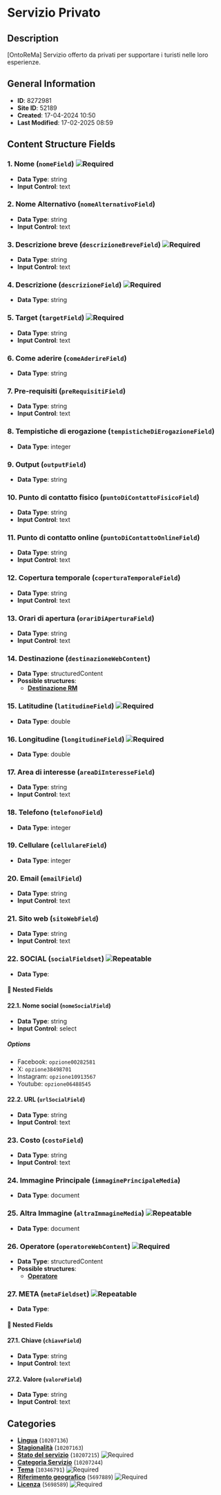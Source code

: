 # Servizio Privato

## Description
[OntoReMa] Servizio offerto da privati per supportare i turisti nelle loro esperienze.
## General Information
- **ID**: 8272981
- **Site ID**: 52189
- **Created**: 17-04-2024 10:50
- **Last Modified**: 17-02-2025 08:59

## Content Structure Fields
### 1. Nome (`nomeField`) ![Required](https://img.shields.io/badge/*Required-red.svg)
- **Data Type**: string
- **Input Control**: text

### 2. Nome Alternativo (`nomeAlternativoField`) 
- **Data Type**: string
- **Input Control**: text

### 3. Descrizione breve (`descrizioneBreveField`) ![Required](https://img.shields.io/badge/*Required-red.svg)
- **Data Type**: string
- **Input Control**: text

### 4. Descrizione (`descrizioneField`) ![Required](https://img.shields.io/badge/*Required-red.svg)
- **Data Type**: string

### 5. Target (`targetField`) ![Required](https://img.shields.io/badge/*Required-red.svg)
- **Data Type**: string
- **Input Control**: text

### 6. Come aderire (`comeAderireField`) 
- **Data Type**: string

### 7. Pre-requisiti (`preRequisitiField`) 
- **Data Type**: string
- **Input Control**: text

### 8. Tempistiche di erogazione (`tempisticheDiErogazioneField`) 
- **Data Type**: integer

### 9. Output (`outputField`) 
- **Data Type**: string

### 10. Punto di contatto fisico (`puntoDiContattoFisicoField`) 
- **Data Type**: string
- **Input Control**: text

### 11. Punto di contatto online (`puntoDiContattoOnlineField`) 
- **Data Type**: string
- **Input Control**: text

### 12. Copertura temporale (`coperturaTemporaleField`) 
- **Data Type**: string
- **Input Control**: text

### 13. Orari di apertura (`orariDiAperturaField`) 
- **Data Type**: string
- **Input Control**: text

### 14. Destinazione (`destinazioneWebContent`) 
- **Data Type**: structuredContent
- **Possible structures**:
  - **[Destinazione RM](../../contentStructure/destinazione-rm/README.md)**

### 15. Latitudine (`latitudineField`) ![Required](https://img.shields.io/badge/*Required-red.svg)
- **Data Type**: double

### 16. Longitudine (`longitudineField`) ![Required](https://img.shields.io/badge/*Required-red.svg)
- **Data Type**: double

### 17. Area di interesse (`areaDiInteresseField`) 
- **Data Type**: string
- **Input Control**: text

### 18. Telefono (`telefonoField`) 
- **Data Type**: integer

### 19. Cellulare (`cellulareField`) 
- **Data Type**: integer

### 20. Email (`emailField`) 
- **Data Type**: string
- **Input Control**: text

### 21. Sito web (`sitoWebField`) 
- **Data Type**: string
- **Input Control**: text

### 22. SOCIAL (`socialFieldset`) ![Repeatable](https://img.shields.io/badge/🔄Repeatable-blue.svg)
- **Data Type**: 
#### 📁 Nested Fields
#### 22.1. Nome social (`nomeSocialField`) 
- **Data Type**: string
- **Input Control**: select
##### Options
- Facebook: `opzione00282581`
- X: `opzione38498701`
- Instagram: `opzione10913567`
- Youtube: `opzione06488545`

#### 22.2. URL (`urlSocialField`) 
- **Data Type**: string
- **Input Control**: text


### 23. Costo (`costoField`) 
- **Data Type**: string
- **Input Control**: text

### 24. Immagine Principale (`immaginePrincipaleMedia`) 
- **Data Type**: document

### 25. Altra Immagine (`altraImmagineMedia`) ![Repeatable](https://img.shields.io/badge/🔄Repeatable-blue.svg)
- **Data Type**: document

### 26. Operatore (`operatoreWebContent`) ![Required](https://img.shields.io/badge/*Required-red.svg)
- **Data Type**: structuredContent
- **Possible structures**:
  - **[Operatore](../../contentStructure/operatore/README.md)**

### 27. META (`metaFieldset`) ![Repeatable](https://img.shields.io/badge/🔄Repeatable-blue.svg)
- **Data Type**: 
#### 📁 Nested Fields
#### 27.1. Chiave (`chiaveField`) 
- **Data Type**: string
- **Input Control**: text

#### 27.2. Valore (`valoreField`) 
- **Data Type**: string
- **Input Control**: text


## Categories
- **[Lingua](../../categories/lingua.md)** (`10207136`) 
- **[Stagionalità](../../categories/stagionalità.md)** (`10207163`) 
- **[Stato del servizio](../../categories/stato-del-servizio.md)** (`10207215`) ![Required](https://img.shields.io/badge/*Required-red.svg)
- **[Categoria Servizio](../../categories/categoria-servizio.md)** (`10207244`) 
- **[Tema](../../categories/tema.md)** (`10346791`) ![Required](https://img.shields.io/badge/*Required-red.svg)
- **[Riferimento geografico](../../categories/riferimento-geografico.md)** (`5697889`) ![Required](https://img.shields.io/badge/*Required-red.svg)
- **[Licenza](../../categories/licenza.md)** (`5698589`) ![Required](https://img.shields.io/badge/*Required-red.svg)
